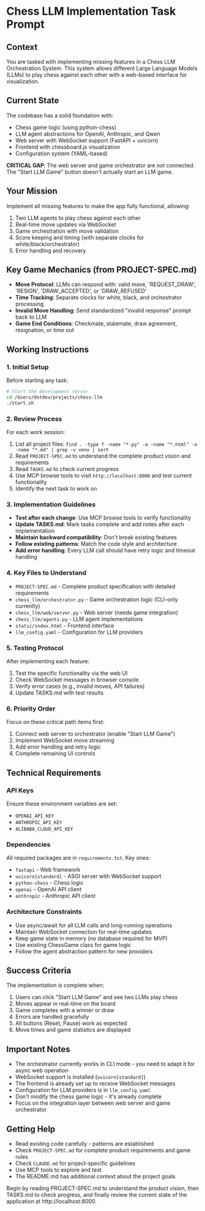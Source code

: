 # Chess LLM Implementation Task Prompt

## Context
You are tasked with implementing missing features in a Chess LLM Orchestration System. This system allows different Large Language Models (LLMs) to play chess against each other with a web-based interface for visualization.

## Current State
The codebase has a solid foundation with:
- Chess game logic (using python-chess)
- LLM agent abstractions for OpenAI, Anthropic, and Qwen
- Web server with WebSocket support (FastAPI + uvicorn)
- Frontend with chessboard.js visualization
- Configuration system (YAML-based)

**CRITICAL GAP**: The web server and game orchestrator are not connected. The "Start LLM Game" button doesn't actually start an LLM game.

## Your Mission
Implement all missing features to make the app fully functional, allowing:
1. Two LLM agents to play chess against each other
2. Real-time move updates via WebSocket
3. Game orchestration with move validation
4. Score keeping and timing (with separate clocks for white/black/orchestrator)
5. Error handling and recovery

## Key Game Mechanics (from PROJECT-SPEC.md)
- **Move Protocol**: LLMs can respond with: valid move, 'REQUEST_DRAW', 'RESIGN', 'DRAW_ACCEPTED', or 'DRAW_REFUSED'
- **Time Tracking**: Separate clocks for white, black, and orchestrator processing
- **Invalid Move Handling**: Send standardized "invalid response" prompt back to LLM
- **Game End Conditions**: Checkmate, stalemate, draw agreement, resignation, or time out

## Working Instructions

### 1. Initial Setup
Before starting any task:
```bash
# Start the development server
cd /Users/dotdev/projects/chess-llm
./start.sh
```

### 2. Review Process
For each work session:
1. List all project files: `find . -type f -name "*.py" -o -name "*.html" -o -name "*.md" | grep -v venv | sort`
2. Read `PROJECT-SPEC.md` to understand the complete product vision and requirements
3. Read `TASKS.md` to check current progress
4. Use MCP browse tools to visit `http://localhost:8000` and test current functionality
5. Identify the next task to work on

### 3. Implementation Guidelines
- **Test after each change**: Use MCP browse tools to verify functionality
- **Update TASKS.md**: Mark tasks complete and add notes after each implementation
- **Maintain backward compatibility**: Don't break existing features
- **Follow existing patterns**: Match the code style and architecture
- **Add error handling**: Every LLM call should have retry logic and timeout handling

### 4. Key Files to Understand
- `PROJECT-SPEC.md` - Complete product specification with detailed requirements
- `chess_llm/orchestrator.py` - Game orchestration logic (CLI-only currently)
- `chess_llm/web/server.py` - Web server (needs game integration)
- `chess_llm/agents.py` - LLM agent implementations
- `static/index.html` - Frontend interface
- `llm_config.yaml` - Configuration for LLM providers

### 5. Testing Protocol
After implementing each feature:
1. Test the specific functionality via the web UI
2. Check WebSocket messages in browser console
3. Verify error cases (e.g., invalid moves, API failures)
4. Update TASKS.md with test results

### 6. Priority Order
Focus on these critical path items first:
1. Connect web server to orchestrator (enable "Start LLM Game")
2. Implement WebSocket move streaming
3. Add error handling and retry logic
4. Complete remaining UI controls

## Technical Requirements

### API Keys
Ensure these environment variables are set:
- `OPENAI_API_KEY`
- `ANTHROPIC_API_KEY`
- `ALIBABA_CLOUD_API_KEY`

### Dependencies
All required packages are in `requirements.txt`. Key ones:
- `fastapi` - Web framework
- `uvicorn[standard]` - ASGI server with WebSocket support
- `python-chess` - Chess logic
- `openai` - OpenAI API client
- `anthropic` - Anthropic API client

### Architecture Constraints
- Use async/await for all LLM calls and long-running operations
- Maintain WebSocket connection for real-time updates
- Keep game state in memory (no database required for MVP)
- Use existing ChessGame class for game logic
- Follow the agent abstraction pattern for new providers

## Success Criteria
The implementation is complete when:
1. Users can click "Start LLM Game" and see two LLMs play chess
2. Moves appear in real-time on the board
3. Game completes with a winner or draw
4. Errors are handled gracefully
5. All buttons (Reset, Pause) work as expected
6. Move times and game statistics are displayed

## Important Notes
- The orchestrator currently works in CLI mode - you need to adapt it for async web operation
- WebSocket support is installed (`uvicorn[standard]`)
- The frontend is already set up to receive WebSocket messages
- Configuration for LLM providers is in `llm_config.yaml`
- Don't modify the chess game logic - it's already complete
- Focus on the integration layer between web server and game orchestrator

## Getting Help
- Read existing code carefully - patterns are established
- Check `PROJECT-SPEC.md` for complete product requirements and game rules
- Check `CLAUDE.md` for project-specific guidelines
- Use MCP tools to explore and test
- The README.md has additional context about the project goals

Begin by reading PROJECT-SPEC.md to understand the product vision, then TASKS.md to check progress, and finally review the current state of the application at http://localhost:8000.